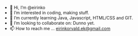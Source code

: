 - 👋 Hi, I’m @eirinko
- 👀 I’m interested in coding, making stuff. 
- 🌱 I’m currently learning Java, Javascript, HTML/CSS and GIT. 
- 💞️ I’m looking to collaborate on: Dunno yet.
- 📫 How to reach me ... eirinkorvald.ek@gmail.com
